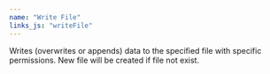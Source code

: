 ```yaml
---
name: "Write File"
links_js: "writeFile"
---
```

Writes (overwrites or appends) data to the specified file with specific permissions. New file will be created if file not exist.